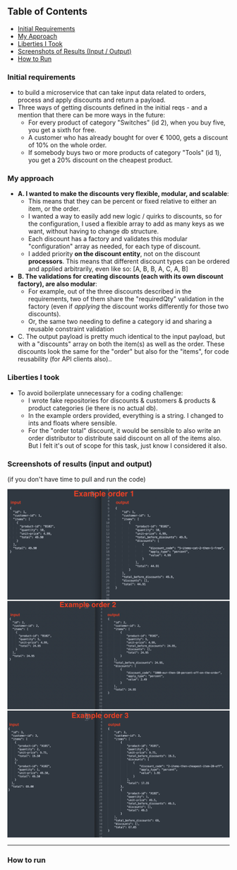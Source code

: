 ## Table of Contents
- [Initial Requirements](#initial-requirements)
- [My Approach](#my-approach)
- [Liberties I Took](#liberties-i-took)
- [Screenshots of Results (Input / Output)](#screenshots-of-results-input-and-output)
- [How to Run](#how-to-run)

### Initial requirements

- to build a microservice that can take input data related to orders, process and apply discounts and return a payload.
- Three ways of getting discounts defined in the initial reqs - and a mention that there can be more ways in the future:
    - For every product of category "Switches" (id 2), when you buy five, you get a sixth for free.
    - A customer who has already bought for over € 1000, gets a discount of 10% on the whole order.
    - If somebody buys two or more products of category "Tools" (id 1), you get a 20% discount on the cheapest product.

### My approach

- **A. I wanted to make the discounts very flexible, modular, and scalable**:
    - This means that they can be percent or fixed relative to either an item, or the order.
    - I wanted a way to easily add new logic / quirks to discounts, so for the configuration, I used a flexible array to add as many keys as we want, without having to change db structure.
    - Each discount has a factory and validates this modular "configuration" array as needed, for each type of discount.
    - I added priority **on the discount entity**, not on the discount **processors**. This means that different discount types can be ordered and applied arbitrarily, even like so: [A, B, B, A, C, A, B]
- **B. The validations for creating discounts (each with its own discount factory), are also modular**:
    - For example, out of the three discounts described in the requirements, two of them share the "requiredQty" validation in the factory (even if _applying_ the discount works differently for those two discounts).
    - Or, the same two needing to define a category id and sharing a reusable constraint validation
- C. The output payload is pretty much identical to the input payload, but with a "discounts" array on both the item(s) as well as the order. These discounts look the same for the "order" but also for the "items", for code reusability (for API clients also)..


### Liberties I took
- To avoid boilerplate unnecessary for a coding challenge:
    - I wrote fake repositories for discounts & customers & products & product categories (ie there is no actual db).
    - In the example orders provided, everything is a string. I changed to ints and floats where sensible.
    - For the "order total" discount, it would be sensible to also write an order distributor to distribute said discount on all of the items also. But I felt it's out of scope for this task, just know I considered it also.

### Screenshots of results (input and output)
(if you don't have time to pull and run the code)

![alt text](example-order-1.png "Title")
![alt text](example-order-2.png "Title")
![alt text](example-order-3.png "Title")

______
### How to run
